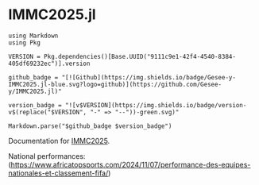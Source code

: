 # IMMC2025.jl


```@eval
using Markdown
using Pkg

VERSION = Pkg.dependencies()[Base.UUID("9111c9e1-42f4-4540-8384-405df69232ec")].version

github_badge = "[![Github](https://img.shields.io/badge/Gesee-y-IMMC2025.jl-blue.svg?logo=github)](https://github.com/Gesee-y/IMMC2025.jl)"

version_badge = "![v$VERSION](https://img.shields.io/badge/version-v$(replace("$VERSION", "-" => "--"))-green.svg)"

Markdown.parse("$github_badge $version_badge")
```

Documentation for [IMMC2025](https://github.com/Gesee-y/IMMC2025.jl).

National performances:(https://www.africatopsports.com/2024/11/07/performance-des-equipes-nationales-et-classement-fifa/)
